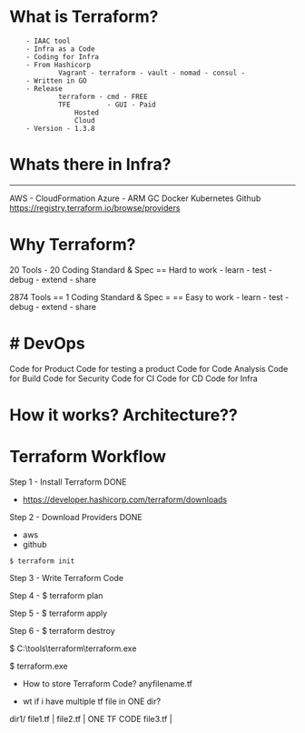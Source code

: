 
# What is Terraform?
		- IAAC tool
		- Infra as a Code
		- Coding for Infra
		- From Hashicorp
				Vagrant - terraform - vault - nomad - consul - 
		- Written in GO
		- Release
				terraform - cmd - FREE
				TFE			- GUI - Paid
					Hosted
					Cloud
		- Version - 1.3.8


# Whats there in Infra?
------------------------------
AWS			- CloudFormation
Azure		- ARM
GC
Docker
Kubernetes
Github
https://registry.terraform.io/browse/providers

# Why Terraform?

20 Tools - 20 Coding Standard & Spec == Hard to work - learn - test - debug - extend - share

2874 Tools == 1 Coding Standard & Spec = == Easy to work - learn - test - debug - extend - share

# # DevOps

Code for Product
Code for testing a product
Code for Code Analysis
Code for Build
Code for Security
Code for CI
Code for CD
Code for Infra


# How it works? Architecture??


# Terraform Workflow

Step 1 - Install Terraform				DONE
- https://developer.hashicorp.com/terraform/downloads

Step 2 - Download Providers				DONE
- aws
- github

```
$ terraform init
```

Step 3 - Write Terraform Code

Step 4 - $ terraform plan

Step 5 - $ terraform apply

Step 6 - $ terraform destroy


$ C:\tools\terraform\terraform.exe

$ terraform.exe

- How to store Terraform Code?
anyfilename.tf

- wt if i have multiple tf file in ONE dir?

dir1/
		file1.tf		|
		file2.tf		|		ONE TF CODE
		file3.tf		|




